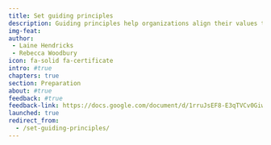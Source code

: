 ```yaml
---
title: Set guiding principles
description: Guiding principles help organizations align their values to their digital goals. They serve as an aspirational North Star to help teams make design and content decisions. Guiding principles enable collaboration and consistency so digital products achieve better outcomes and build trust.
img-feat: 
author:
 - Laine Hendricks
 - Rebecca Woodbury
icon: fa-solid fa-certificate
intro: #true
chapters: true
section: Preparation
about: #true
feedback: #true
feedback-link: https://docs.google.com/document/d/1rruJsEF8-E3qTVCv0Giw2mK43HcNS4d7233rgGk9wjw/edit?usp=sharing
launched: true
redirect_from:
  - /set-guiding-principles/
---
```


